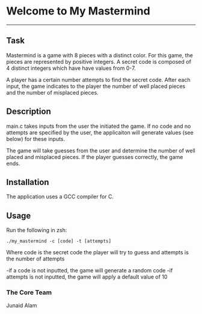 # Welcome to My Mastermind
***

## Task
Mastermind is a game with 8 pieces with a distinct color. For this game, the pieces are represented by positive integers. A secret code is composed of 4 distinct integers which have have values from 0-7.

A player has a certain number attempts to find the secret code. After each input, the game indicates to the player the number of well placed pieces and the number of misplaced pieces.

## Description
main.c takes inputs from the user the initiated the game. If no code and no attempts are specified by the user, the applicaiton will generate values (see below) for these inputs.

The game will take guesses from the user and determine the number of well placed and misplaced pieces. If the player guesses correctly, the game ends. 

## Installation
The application uses a GCC compiler for C. 

## Usage
Run the following in zsh:

```
./my_mastermind -c [code] -t [attempts]
```
Where code is the secret code the player will try to guess and attempts is the number of attempts

-if a code is not inputted, the game will generate a random code
-if attempts is not inputted, the game will apply a default value of 10


### The Core Team
Junaid Alam
